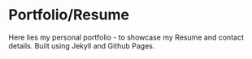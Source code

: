 # Portfolio/Resume

Here lies my personal portfolio - to showcase my Resume and contact details. Built using Jekyll and Github Pages.
